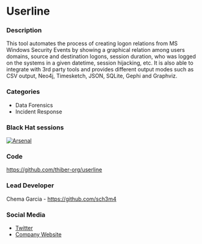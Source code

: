 # Userline

### Description
This tool automates the process of creating logon relations from MS Windows Security Events by showing a graphical relation among users domains, source and destination logons, session duration, who was logged on the systems in a given datetime, session hijacking, etc. It is also able to integrate with 3rd party tools and provides different output modes such as CSV output, Neo4j, Timesketch, JSON, SQLite, Gephi and Graphviz.

### Categories
* Data Forensics
* Incident Response

### Black Hat sessions
[![Arsenal](https://rawgit.com/toolswatch/badges/master/arsenal/2017.svg)](http://www.toolswatch.org/2017/06/the-black-hat-arsenal-usa-2017-phenomenal-line-up-announced/)
 
### Code 
https://github.com/thiber-org/userline

### Lead Developer
 Chema Garcia - https://github.com/sch3m4

### Social Media 
* [Twitter](https://twitter.com/sch3m4)
* [Company Website](http://thiber.org)
